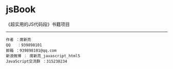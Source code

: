 jsBook
======

《超实用的JS代码段》书籍项目
___________________________

    作者 ：席新亮
    QQ   ：939898101
    邮箱 ：939898101@qq.com
    新浪微博 ： 席新亮_javascript_html5
	JavaScript交流群 ：315238234 